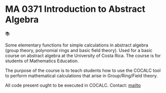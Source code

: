 # MA 0371 Introduction to Abstract Algebra

:books:

Some elementary functions for simple calculations in abstract algebra (group theory, polynomial rings and basic field theory). Used for a basic course on abstract algebra at the University of Costa Rica. The course is for students of Mathematics Education.

The purpose of the course is to teach students how to use the COCALC tool to perform mathematical calculations that arise in Group/Ring/Field theory.

All code present ought to be executed in COCALC.
Contact: [mailto](mailto:jimjocamon94@gmail.com)